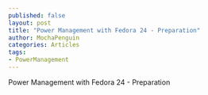 ```yaml
---
published: false
layout: post
title: "Power Management with Fedora 24 - Preparation"
author: MochaPenguin
categories: Articles
tags:
- PowerManagement
---
```


Power Management with Fedora 24 - Preparation
